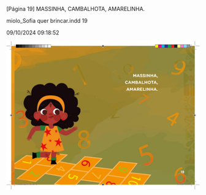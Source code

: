 [Página 19]
MASSINHA,
CAMBALHOTA,
AMARELINHA.


miolo_Sofia quer brincar.indd 19

09/10/2024 09:18:52

![19](./img/page_0019.jpg)

